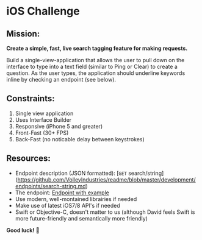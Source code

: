 iOS Challenge
===

Mission:
---
**Create a simple, fast, live search tagging feature for making requests.**

Build a single-view-application that allows the user to pull down on the interface to type into a text field (similar to Ping or Clear) to create a question. As the user types, the application should underline keywords inline by checking an endpoint (see below). 

Constraints:
---
1. Single view application
2. Uses Interface Builder
3. Responsive (iPhone 5 and greater)
4. Front-Fast (30+ FPS)
5. Back-Fast (no noticable delay between keystrokes)

Resources:
---
- Endpoint description (JSON formatted): [<code>GET</code> search/string] (https://github.com/VolleyIndustries/readme/blob/master/development/endpoints/search-string.md)
- The endpoint: [Endpoint with example](https://api.volley.works/search/string?string_query=Wondering%20what%20other%20ios%20developers%20use%20for%20package%20control)
- Use modern, well-montained librairies if needed
- Make use of latest iOS7/8 API's if needed
- Swift or Objective-C, doesn't matter to us (although David feels Swift is more future-friendly and semantically more friendly)

**Good luck!** :eggplant:
